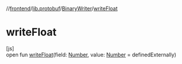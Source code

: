 //[frontend](../../../index.md)/[lib.protobuf](../index.md)/[BinaryWriter](index.md)/[writeFloat](write-float.md)

# writeFloat

[js]\
open fun [writeFloat](write-float.md)(field: [Number](https://kotlinlang.org/api/latest/jvm/stdlib/kotlin/-number/index.html), value: [Number](https://kotlinlang.org/api/latest/jvm/stdlib/kotlin/-number/index.html) = definedExternally)
